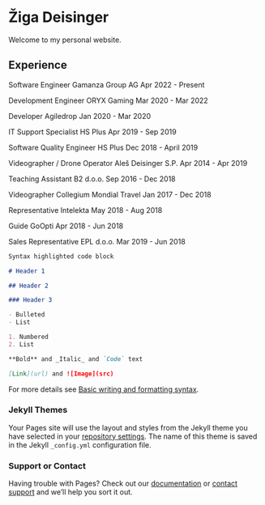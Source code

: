 # Žiga Deisinger

Welcome to my personal website.

## Experience

Software Engineer
Gamanza Group AG
Apr 2022 - Present

Development Engineer
ORYX Gaming
Mar 2020 - Mar 2022

Developer
Agiledrop
Jan 2020 - Mar 2020

IT Support Specialist
HS Plus
Apr 2019 - Sep 2019

Software Quality Engineer
HS Plus
Dec 2018 - April 2019

Videographer / Drone Operator
Aleš Deisinger S.P.
Apr 2014 - Apr 2019

Teaching Assistant
B2 d.o.o.
Sep 2016 - Dec 2018

Videographer
Collegium Mondial Travel
Jan 2017 - Dec 2018

Representative
Intelekta
May 2018 - Aug 2018

Guide
GoOpti
Apr 2018 - Jun 2018

Sales Representative
EPL d.o.o.
Mar 2019 - Jun 2018


```markdown
Syntax highlighted code block

# Header 1

## Header 2

### Header 3

- Bulleted
- List

1. Numbered
2. List

**Bold** and _Italic_ and `Code` text

[Link](url) and ![Image](src)
```

For more details see [Basic writing and formatting syntax](https://docs.github.com/en/github/writing-on-github/getting-started-with-writing-and-formatting-on-github/basic-writing-and-formatting-syntax).

### Jekyll Themes

Your Pages site will use the layout and styles from the Jekyll theme you have selected in your [repository settings](https://github.com/zigad/zigad.github.io/settings/pages). The name of this theme is saved in the Jekyll `_config.yml` configuration file.

### Support or Contact

Having trouble with Pages? Check out our [documentation](https://docs.github.com/categories/github-pages-basics/) or [contact support](https://support.github.com/contact) and we’ll help you sort it out.
